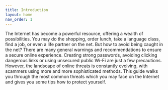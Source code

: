 ```yaml
---
title: Introduction
layout: home
nav_order: 1
---
```


The Internet has become a powerful resource, offering a wealth of possibilities. You may do the shopping, order lunch, take a language class, find a job, or even a life partner on the net. But how to avoid being caught in the net? There are many general warnings and recommendations to ensure a secure online experience. Creating strong passwords, avoiding clicking dangerous links or using unsecured public Wi-Fi are just a few precautions. However, the landscape of online threats is constantly evolving, with scammers using more and more sophisticated methods. This guide walks you through the most common threats which you may face on the Internet and gives you some tips how to protect yourself.
